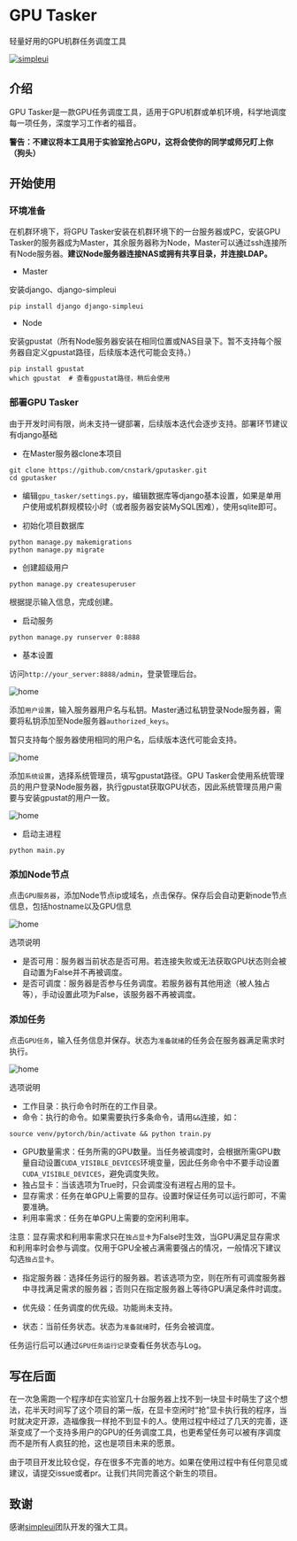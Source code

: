 # GPU Tasker

轻量好用的GPU机群任务调度工具

[![simpleui](https://img.shields.io/badge/developing%20with-Simpleui-2077ff.svg)](https://github.com/newpanjing/simpleui)

## 介绍

GPU Tasker是一款GPU任务调度工具，适用于GPU机群或单机环境，科学地调度每一项任务，深度学习工作者的福音。

**警告：不建议将本工具用于实验室抢占GPU，这将会使你的同学或师兄盯上你（狗头）**

## 开始使用

### 环境准备

在机群环境下，将GPU Tasker安装在机群环境下的一台服务器或PC，安装GPU Tasker的服务器成为Master，其余服务器称为Node，Master可以通过ssh连接所有Node服务器。**建议Node服务器连接NAS或拥有共享目录，并连接LDAP。**

* Master

安装django、django-simpleui

```shell
pip install django django-simpleui
```

* Node

安装gpustat（所有Node服务器安装在相同位置或NAS目录下。暂不支持每个服务器自定义gpustat路径，后续版本迭代可能会支持。）

```shell
pip install gpustat
which gpustat  # 查看gpustat路径，稍后会使用
```

### 部署GPU Tasker

由于开发时间有限，尚未支持一键部署，后续版本迭代会逐步支持。部署环节建议有django基础

* 在Master服务器clone本项目

```shell
git clone https://github.com/cnstark/gputasker.git
cd gputasker
```

* 编辑`gpu_tasker/settings.py`，编辑数据库等django基本设置，如果是单用户使用或机群规模较小时（或者服务器安装MySQL困难），使用sqlite即可。

* 初始化项目数据库

```shell
python manage.py makemigrations
python manage.py migrate
```

* 创建超级用户

```shell
python manage.py createsuperuser
```

根据提示输入信息，完成创建。

* 启动服务

```shell
python manage.py runserver 0:8888
```

* 基本设置

访问`http://your_server:8888/admin`，登录管理后台。

![home](.assets/home.png)

添加`用户设置`，输入服务器用户名与私钥。Master通过私钥登录Node服务器，需要将私钥添加至Node服务器`authorized_keys`。

暂只支持每个服务器使用相同的用户名，后续版本迭代可能会支持。

![home](.assets/user_config.png)

添加`系统设置`，选择系统管理员，填写gpustat路径。GPU Tasker会使用系统管理员的用户登录Node服务器，执行gpustat获取GPU状态，因此系统管理员用户需要与安装gpustat的用户一致。

![home](.assets/system_config.png)

* 启动主进程

```shell
python main.py
```

### 添加Node节点

点击`GPU服务器`，添加Node节点ip或域名，点击保存。保存后会自动更新node节点信息，包括hostname以及GPU信息

![home](.assets/add_server.png)

选项说明

* 是否可用：服务器当前状态是否可用。若连接失败或无法获取GPU状态则会被自动置为False并不再被调度。
* 是否可调度：服务器是否参与任务调度。若服务器有其他用途（被人独占等），手动设置此项为False，该服务器不再被调度。

### 添加任务

点击`GPU任务`，输入任务信息并保存。状态为`准备就绪`的任务会在服务器满足需求时执行。

![home](.assets/add_task.png)

选项说明

* 工作目录：执行命令时所在的工作目录。
* 命令：执行的命令。如果需要执行多条命令，请用`&&`连接，如：

```shell
source venv/pytorch/bin/activate && python train.py
```

* GPU数量需求：任务所需的GPU数量。当任务被调度时，会根据所需GPU数量自动设置`CUDA_VISIBLE_DEVICES`环境变量，因此任务命令中不要手动设置`CUDA_VISIBLE_DEVICES`，避免调度失败。
* 独占显卡：当该选项为True时，只会调度没有进程占用的显卡。
* 显存需求：任务在单GPU上需要的显存。设置时保证任务可以运行即可，不需要准确。
* 利用率需求：任务在单GPU上需要的空闲利用率。

注意：显存需求和利用率需求只在`独占显卡`为False时生效，当GPU满足显存需求和利用率时会参与调度。仅用于GPU全被占满需要强占的情况，一般情况下建议勾选`独占显卡`。

* 指定服务器：选择任务运行的服务器。若该选项为空，则在所有可调度服务器中寻找满足需求的服务器；否则只在指定服务器上等待GPU满足条件时调度。

* 优先级：任务调度的优先级。功能尚未支持。
* 状态：当前任务状态。状态为`准备就绪`时，任务会被调度。

任务运行后可以通过`GPU任务运行记录`查看任务状态与Log。

## 写在后面

在一次急需跑一个程序却在实验室几十台服务器上找不到一块显卡时萌生了这个想法，花半天时间写了这个项目的第一版，在显卡空闲时“抢”显卡执行我的程序，当时就决定开源，造福像我一样抢不到显卡的人。使用过程中经过了几天的完善，逐渐变成了一个支持多用户的GPU的任务调度工具，也更希望任务可以被有序调度而不是所有人疯狂的抢，这也是项目未来的愿景。

由于项目开发比较仓促，存在很多不完善的地方。如果在使用过程中有任何意见或建议，请提交issue或者pr。让我们共同完善这个新生的项目。

## 致谢

感谢[simpleui](https://github.com/newpanjing/simpleui)团队开发的强大工具。
